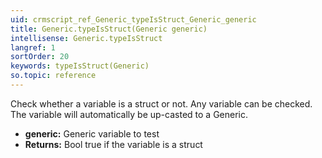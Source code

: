 ```yaml
---
uid: crmscript_ref_Generic_typeIsStruct_Generic_generic
title: Generic.typeIsStruct(Generic generic)
intellisense: Generic.typeIsStruct
langref: 1
sortOrder: 20
keywords: typeIsStruct(Generic)
so.topic: reference
---
```


Check whether a variable is a struct or not. Any variable can be checked. The variable will automatically be up-casted to a Generic.

* **generic:** Generic variable to test
* **Returns:** Bool true if the variable is a struct
